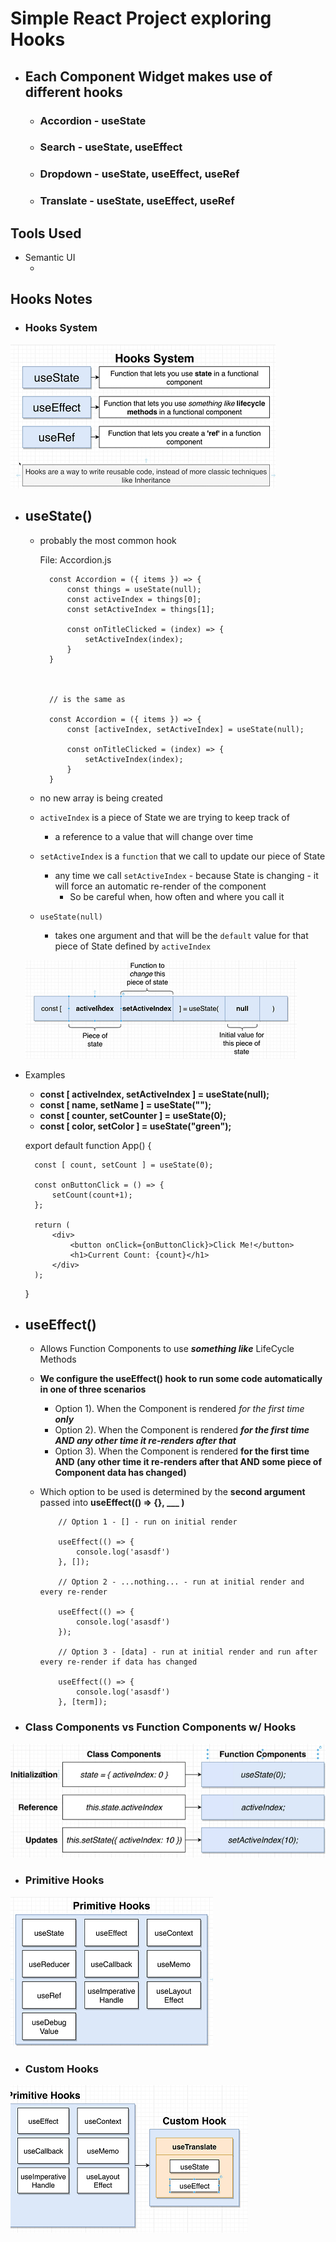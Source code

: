 # Simple React Project exploring Hooks

- ## Each Component Widget makes use of different hooks
    - ### Accordion - **useState**
    - ### Search - **useState, useEffect**
    - ### Dropdown - **useState, useEffect, useRef**
    - ### Translate - **useState, useEffect, useRef**

## Tools Used
- Semantic UI
    - <link rel="stylesheet" href="https://cdnjs.cloudflare.com/ajax/libs/semantic-ui/2.4.1/semantic.min.css" />

## Hooks Notes
- ### Hooks System
![hooks-system](https://github.com/kawgh1/react-widgets/blob/main/diagrams/hooks-system.png)
- ## useState()
    - probably the most common hook
  
        File: Accordion.js

            const Accordion = ({ items }) => {
                const things = useState(null);
                const activeIndex = things[0];
                const setActiveIndex = things[1];

                const onTitleClicked = (index) => {
                    setActiveIndex(index);
                }
            }

      

            // is the same as

            const Accordion = ({ items }) => {
                const [activeIndex, setActiveIndex] = useState(null);

                const onTitleClicked = (index) => {
                    setActiveIndex(index);
                }
            }

            

    - no new array is being created
    - `activeIndex` is a piece of State we are trying to keep track of
        -  a reference to a value that will change over time
   - `setActiveIndex` is a `function` that we call to update our piece of State
       - any time we call `setActiveIndex` - because State is changing - it will force an automatic re-render of the component
           - So be careful when, how often and where you call it
   - `useState(null)`
       - takes one argument and that will be the `default` value for that piece of State defined by `activeIndex`

    ![setstate](https://github.com/kawgh1/react-widgets/blob/main/diagrams/setstate.png)
- Examples
    - **const [ activeIndex, setActiveIndex ] = useState(null);**
    - **const [ name, setName ] = useState("");**
    - **const [ counter, setCounter ] = useState(0);**
    - **const [ color, setColor ] = useState("green");**

    export default function App() {
    
        const [ count, setCount ] = useState(0);
        
        const onButtonClick = () => {
            setCount(count+1);
        };
        
        return (
            <div>
                <button onClick={onButtonClick}>Click Me!</button>
                <h1>Current Count: {count}</h1>
            </div>
        );
    }

- ## useEffect()
  - Allows Function Components to use ***something like*** LifeCycle Methods
  - **We configure the useEffect() hook to run some code automatically in one of three scenarios**
      - Option 1). When the Component is rendered *for the first time* ***only***
      - Option 2). When the Component is rendered ***for the first time AND any other time it re-renders after that***
      - Option 3). When the Component is rendered **for the first time AND (any other time it re-renders after that AND some piece of Component data has changed)**
  - Which option to be used is determined by the **second argument** passed into **useEffect(() => {}, ___ )**


            // Option 1 - [] - run on initial render

            useEffect(() => {
                console.log('asasdf')
            }, []);

            // Option 2 - ...nothing... - run at initial render and every re-render

            useEffect(() => {
                console.log('asasdf')
            });

            // Option 3 - [data] - run at initial render and run after every re-render if data has changed

            useEffect(() => {
                console.log('asasdf')
            }, [term]);

- ### Class Components vs Function Components w/ Hooks

![class-vs-functions-with-hooks](https://github.com/kawgh1/react-widgets/blob/main/diagrams/class-vs-functions-with-hooks.png)
- ### Primitive Hooks
![primitive-hooks](https://github.com/kawgh1/react-widgets/blob/main/diagrams/primitive-hooks.png)



- ### Custom Hooks
![custom-hooks](https://github.com/kawgh1/react-widgets/blob/main/diagrams/cutsom-hooks.png)

